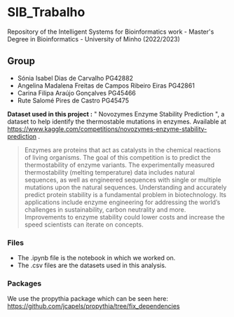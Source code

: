 # SIB_Trabalho
Repository of the Intelligent Systems for Bioinformatics work - Master's Degree in Bioinformatics - University of Minho (2022/2023)
## Group
* Sónia Isabel Dias de Carvalho PG42882
* Angelina Madalena Freitas de Campos Ribeiro Eiras PG42861
* Carina Filipa Araújo Gonçalves PG45466
* Rute Salomé Pires de Castro PG45475

**Dataset used in this project :**
" Novozymes Enzyme Stability Prediction ", a dataset to help identify the thermostable mutations in enzymes. Available at https://www.kaggle.com/competitions/novozymes-enzyme-stability-prediction .

>Enzymes are proteins that act as catalysts in the chemical reactions of living organisms. The goal of this competition is to predict the thermostability of enzyme variants. The experimentally measured thermostability (melting temperature) data includes natural sequences, as well as engineered sequences with single or multiple mutations upon the natural sequences.
>Understanding and accurately predict protein stability is a fundamental problem in biotechnology. Its applications include enzyme engineering for addressing the world’s challenges in sustainability, carbon neutrality and more. Improvements to enzyme stability could lower costs and increase the speed scientists can iterate on concepts.

### Files
- The .ipynb file is the notebook in which we worked on.
- The .csv files are the datasets used in this analysis.

### Packages

We use the propythia package which can be seen here: https://github.com/jcapels/propythia/tree/fix_dependencies


